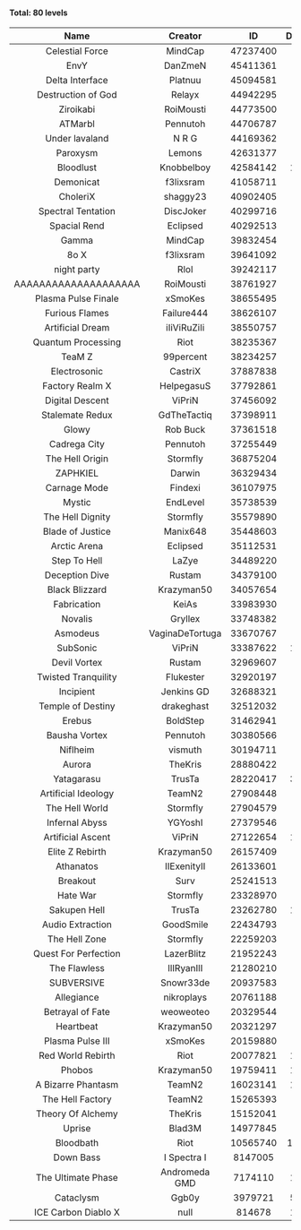 #### Total: 80 levels

| Name | Creator | ID | Downloads | Likes |
|:---:|:---:|:---:|:---:|:---:|
| Celestial Force  | MindCap | 47237400 | 21482 | 2597
| EnvY | DanZmeN | 45411361 | 199878 | 18639
| Delta Interface | Platnuu | 45094581 | 57111 | 6068
| Destruction of God | Relayx | 44942295 | 57102 | 5618
| Ziroikabi | RoiMousti | 44773500 | 63047 | 5584
| ATMarbl | Pennutoh | 44706787 | 50987 | 4905
| Under lavaland | N R G | 44169362 | 211782 | 19374
| Paroxysm | Lemons | 42631377 | 109462 | 9753
| Bloodlust | Knobbelboy | 42584142 | 1655291 | 174140
| Demonicat | f3lixsram | 41058711 | 127010 | 10380
| CholeriX | shaggy23 | 40902405 | 123309 | 9836
| Spectral Tentation | DiscJoker | 40299716 | 104399 | 7140
| Spacial Rend | Eclipsed | 40292513 | 57673 | 4970
| Gamma | MindCap | 39832454 | 108729 | 9869
| 8o X | f3lixsram | 39641092 | 190348 | 15494
| night party | Rlol | 39242117 | 42099 | 4240
| AAAAAAAAAAAAAAAAAAAA | RoiMousti | 38761927 | 211382 | 13959
| Plasma Pulse Finale | xSmoKes | 38655495 | 146636 | 13652
| Furious Flames | Failure444 | 38626107 | 39658 | 3147
| Artificial Dream | iIiViRuZiIi | 38550757 | 56949 | 4863
| Quantum Processing | Riot | 38235367 | 456530 | 34045
| TeaM Z | 99percent | 38234257 | 67738 | 5490
| Electrosonic | CastriX | 37887838 | 105928 | 9737
| Factory Realm X | HelpegasuS | 37792861 | 29143 | 3158
| Digital Descent | ViPriN | 37456092 | 815343 | 78881
| Stalemate Redux | GdTheTactiq | 37398911 | 197799 | 15090
| Glowy | Rob Buck | 37361518 | 190570 | 20076
| Cadrega City | Pennutoh | 37255449 | 123774 | 11577
| The Hell Origin | Stormfly | 36875204 | 97294 | 8270
| ZAPHKIEL | Darwin | 36329434 | 253060 | 28833
| Carnage Mode | Findexi | 36107975 | 414340 | 40237
| Mystic | EndLevel | 35738539 | 147585 | 14072
| The Hell Dignity | Stormfly | 35579890 | 135961 | 12146
| Blade of Justice | Manix648 | 35448603 | 800462 | 86022
| Arctic Arena | Eclipsed | 35112531 | 86892 | 6801
| Step To Hell | LaZye | 34489220 | 135505 | 14324
| Deception Dive | Rustam | 34379100 | 363689 | 22461
| Black Blizzard | Krazyman50 | 34057654 | 976385 | 99605
| Fabrication | KeiAs | 33983930 | 40410 | 4772
| Novalis | Gryllex | 33748382 | 215302 | 19839
| Asmodeus | VaginaDeTortuga | 33670767 | 31168 | 3151
| SubSonic | ViPriN | 33387622 | 1657131 | 128309
| Devil Vortex | Rustam | 32969607 | 247561 | 22880
| Twisted Tranquility | Flukester | 32920197 | 191902 | 19263
| Incipient | Jenkins GD | 32688321 | 50628 | 4755
| Temple of Destiny | drakeghast | 32512032 | 137516 | 13611
| Erebus | BoldStep | 31462941 | 594470 | 56569
| Bausha Vortex | Pennutoh | 30380566 | 289264 | 26631
| Niflheim | vismuth | 30194711 | 284897 | 22623
| Aurora | TheKris | 28880422 | 199362 | 18857
| Yatagarasu  | TrusTa | 28220417 | 3922235 | 385070
| Artificial Ideology | TeamN2 | 27908448 | 325760 | 33388
| The Hell World | Stormfly | 27904579 | 328952 | 24906
| Infernal Abyss | YGYoshI | 27379546 | 348879 | 35398
| Artificial Ascent | ViPriN | 27122654 | 1607895 | 146793
| Elite Z Rebirth | Krazyman50 | 26157409 | 550401 | 37545
| Athanatos | IIExenityII | 26133601 | 371485 | 42955
| Breakout | Surv | 25241513 | 261386 | 26961
| Hate War | Stormfly | 23328970 | 172583 | 13501
| Sakupen Hell | TrusTa | 23262780 | 1828468 | 140377
| Audio Extraction | GoodSmile | 22434793 | 294975 | 28953
| The Hell Zone | Stormfly | 22259203 | 323297 | 21485
| Quest For Perfection | LazerBlitz | 21952243 | 284104 | 25903
| The Flawless | IlIRyanIlI | 21280210 | 229633 | 21610
| SUBVERSIVE | Snowr33de | 20937583 | 91687 | 12702
| Allegiance | nikroplays | 20761188 | 308266 | 34794
| Betrayal of Fate | weoweoteo | 20329544 | 473731 | 45804
| Heartbeat | Krazyman50 | 20321297 | 818637 | 75273
| Plasma Pulse III | xSmoKes | 20159880 | 239336 | 24456
| Red World Rebirth | Riot | 20077821 | 1771809 | 123516
| Phobos | Krazyman50 | 19759411 | 1525065 | 142050
| A Bizarre Phantasm | TeamN2 | 16023141 | 1052387 | 108763
| The Hell Factory | TeamN2 | 15265393 | 851374 | 87592
| Theory Of Alchemy | TheKris | 15152041 | 193963 | 14940
| Uprise | Blad3M | 14977845 | 214795 | 20535
| Bloodbath | Riot | 10565740 | 11017407 | 1049855
| Down Bass | I Spectra I | 8147005 | 637599 | 59811
| The Ultimate Phase | Andromeda GMD | 7174110 | 1934777 | 207691
| Cataclysm | Ggb0y | 3979721 | 5729380 | 491465
| ICE Carbon Diablo X | null | 814678 | 1057154 | 79603
